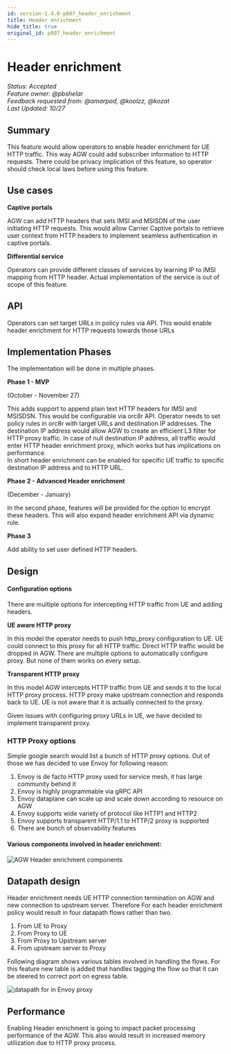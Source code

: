 ```yaml
---
id: version-1.4.0-p007_header_enrichment
title: Header enrichment
hide_title: true
original_id: p007_header_enrichment
---
```


# Header enrichment

*Status: Accepted*\
*Feature owner: @pbshelar*\
*Feedback requested from: @amarpad, @koolzz, @kozat*\
*Last Updated: 10/27*

## Summary

This feature would allow operators to enable header enrichment for UE HTTP traffic. This way AGW could add subscriber
information to HTTP requests. There could be privacy implication of this feature, so operator should check local
laws before using this feature.


## Use cases

**Captive portals**

AGW can add HTTP headers that sets IMSI and MSISDN of the user initiating HTTP requests. This would allow Carrier Captive
portals to retrieve user context from HTTP headers to implement seamless authentication in captive portals.


**Differential service**

Operators can provide different classes of services by learning IP to IMSI mapping from HTTP header. Actual implementation
of the service is out of scope of this feature.


## API
Operators can set target URLs in policy rules via API. This would enable header enrichment for HTTP requests towards those
URLs

## Implementation Phases

The implementation will be done in multiple phases.

**Phase 1 - MVP**

(October - November 27)

This adds support to append plain text HTTP headers for IMSI and MSISDSN. This would be configurable via orc8r API.
Operator needs to set policy rules in orc8r with target URLs and destination IP addresses. The destination IP address
would allow AGW to create an efficient L3 filter for HTTP proxy traffic.
In case of null destination IP address, all traffic would enter HTTP header enrichment proxy, which works but
has implications on performance.\
In short header enrichment can be enabled for specific UE traffic to specific destination IP address and to HTTP URL.

**Phase 2 - Advanced Header enrichment**

(December - January)

In the second phase, features will be provided for the option to encrypt these headers.
This will also expand header enrichment API via dynamic rule.

**Phase 3**

Add ability to set user defined HTTP headers.


## Design
#### Configuration options
There are multiple options for intercepting HTTP traffic from UE and adding headers.

**UE aware HTTP proxy**

In this model the operator needs to push http_proxy configuration to UE. UE could connect to this proxy for all HTTP traffic.
Direct HTTP traffic would be dropped in AGW. There are multiple options to automatically configure proxy. But none
of them works on every setup.

**Transparent HTTP proxy**

In this model AGW intercepts HTTP traffic from UE and sends it to the local HTTP proxy process. HTTP proxy make upstream
connection and responds back to UE. UE is not aware that it is actually connected to the proxy.

Given issues with configuring proxy URLs in UE, we have decided to implement transparent proxy.

### HTTP Proxy options
Simple google search would list a bunch of HTTP proxy options. Out of those we has decided to use Envoy for
following reason:
1. Envoy is de facto HTTP proxy used for service mesh, it has large community behind it
2. Envoy is highly programmable via gRPC API
3. Envoy dataplane can scale up and scale down according to resource on AGW
4. Envoy supports wide variety of protocol like HTTP1 and HTTP2
5. Envoy supports transparent HTTP/1.1 to HTTP/2 proxy is supported
6. There are bunch of observability features

#### Various components involved in header enrichment:

![AGW Header enrichment components](assets/he_block_diagram.png)

## Datapath design

Header enrichment needs UE HTTP connection termination on AGW and new connection to upstream server. Therefore For each
header enrichment policy would result in four datapath flows rather than two.
1. From UE to Proxy
2. From Proxy to UE
3. From Proxy to Upstream server
4. From upstream server to Proxy

Following diagram shows various tables involved in handling the flows. For this feature new table is added that handles
tagging the flow so that it can be steered to correct port on egress table.

![datapath for in Envoy proxy](assets/envoy-dp-pipeline.png)

## Performance
Enabling Header enrichment is going to impact packet processing performance of the AGW. This also would result in
increased memory utilization due to HTTP proxy process.

